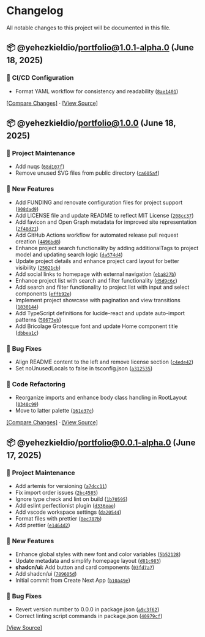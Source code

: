 # Changelog

All notable changes to this project will be documented in this file.

## 📦 @yehezkieldio/portfolio@1.0.1-alpha.0 (June 18, 2025)


### 🔹 <!-- 16 -->CI/CD Configuration

-  Format YAML workflow for consistency and readability ([`8ae1401`](https://github.com/yehezkieldio/portfolio/commit/8ae1401667edb34a258f0e83fc708541714bd49a))

[[Compare Changes]](https://github.com/yehezkieldio/portfolio/compare/@yehezkieldio/portfolio@1.0.0...@yehezkieldio/portfolio@1.0.1-alpha.0) · [[View Source]](https://github.com/yehezkieldio/portfolio/tree/@yehezkieldio/portfolio@1.0.1-alpha.0)
## 📦 @yehezkieldio/portfolio@1.0.0 (June 18, 2025)


### 🔹 <!-- 11 -->Project Maintenance

-  Add nuqs ([`68d107f`](https://github.com/yehezkieldio/portfolio/commit/68d107f4fec77bc1dca69d19e825c3243dd49153))
-  Remove unused SVG files from public directory ([`ca605af`](https://github.com/yehezkieldio/portfolio/commit/ca605af91a95f6f219339e19165325b33899775a))

### 🔹 <!-- 3 -->New Features

-  Add FUNDING and renovate configuration files for project support ([`908dad9`](https://github.com/yehezkieldio/portfolio/commit/908dad93a0131a814fd1c259f9198894125536bc))
-  Add LICENSE file and update README to reflect MIT License ([`208cc37`](https://github.com/yehezkieldio/portfolio/commit/208cc37ba7efad11a337309f99fdf212baeed3c9))
-  Add favicon and Open Graph metadata for improved site representation ([`2f48d21`](https://github.com/yehezkieldio/portfolio/commit/2f48d21fc91d806d5f1373824f51d707d6479358))
-  Add GitHub Actions workflow for automated release pull request creation ([`4496bd8`](https://github.com/yehezkieldio/portfolio/commit/4496bd853edd3914793f9469c9aad2b45ab4fb09))
-  Enhance project search functionality by adding additionalTags to project model and updating search logic ([`da574d4`](https://github.com/yehezkieldio/portfolio/commit/da574d4fd4c864348e4d19f77e99860c8fe372ee))
-  Update project details and enhance project card layout for better visibility ([`25021cb`](https://github.com/yehezkieldio/portfolio/commit/25021cb51dcc5347d28f9c6abff5ea2ad822d617))
-  Add social links to homepage with external navigation ([`eba827b`](https://github.com/yehezkieldio/portfolio/commit/eba827b00f5d7cb06cf82c5e5b1b06e8172564df))
-  Enhance project list with search and filter functionality ([`d5d9c6c`](https://github.com/yehezkieldio/portfolio/commit/d5d9c6c9e53c0ab46e500effbac0230760e58f2a))
-  Add search and filter functionality to project list with input and select components ([`effb92e`](https://github.com/yehezkieldio/portfolio/commit/effb92e9ad9326ebdb02e6543602af31aaf00d36))
-  Implement project showcase with pagination and view transitions ([`1830144`](https://github.com/yehezkieldio/portfolio/commit/1830144d479351180b774b014f15758ba12c614b))
-  Add TypeScript definitions for lucide-react and update auto-import patterns ([`58673eb`](https://github.com/yehezkieldio/portfolio/commit/58673eb067f5a308fe09d383665b2df0a86100a0))
-  Add Bricolage Grotesque font and update Home component title ([`dbbea1c`](https://github.com/yehezkieldio/portfolio/commit/dbbea1c17fc4c8d6df7f1ddfcebd9b09a8e5e856))

### 🔹 <!-- 4 -->Bug Fixes

-  Align README content to the left and remove license section ([`c4ede42`](https://github.com/yehezkieldio/portfolio/commit/c4ede4212659308d0780244392f4df3c59a9a31e))
-  Set noUnusedLocals to false in tsconfig.json ([`a312535`](https://github.com/yehezkieldio/portfolio/commit/a312535078dd46a956cf9989b17988464c3b6c2d))

### 🔹 <!-- 7 -->Code Refactoring

-  Reorganize imports and enhance body class handling in RootLayout ([`0340c99`](https://github.com/yehezkieldio/portfolio/commit/0340c9923475f3801b4b9f981b098b2c1e3bbf8f))
-  Move to latter palette ([`161e37c`](https://github.com/yehezkieldio/portfolio/commit/161e37c02ae8be7c373b29091a8a69e3b2bd089f))

[[Compare Changes]](https://github.com/yehezkieldio/portfolio/compare/@yehezkieldio/portfolio@0.0.1-alpha.0...@yehezkieldio/portfolio@1.0.0) · [[View Source]](https://github.com/yehezkieldio/portfolio/tree/@yehezkieldio/portfolio@1.0.0)
## 📦 @yehezkieldio/portfolio@0.0.1-alpha.0 (June 17, 2025)


### 🔹 <!-- 11 -->Project Maintenance

-  Add artemis for versioning ([`a7dcc11`](https://github.com/yehezkieldio/portfolio/commit/a7dcc110f9c0d3341cfe0767313b66a2f250869c))
-  Fix import order issues ([`2bc4585`](https://github.com/yehezkieldio/portfolio/commit/2bc4585b41220967eb62a16b7f5d9410584be2a3))
-  Ignore type check and lint on build ([`1b70595`](https://github.com/yehezkieldio/portfolio/commit/1b70595856c63fcd26ace01f52185d16ecde4e2a))
-  Add eslint perfectionist plugin ([`d336eae`](https://github.com/yehezkieldio/portfolio/commit/d336eae3634c84ec6fe420cc57ffde97462b3588))
-  Add vscode workspace settings ([`da20544`](https://github.com/yehezkieldio/portfolio/commit/da2054435791822175c6fc19152ed1d76841f16f))
-  Format files with prettier ([`8ec787b`](https://github.com/yehezkieldio/portfolio/commit/8ec787b22c9155cedf996f09eb2158ae41acebf2))
-  Add prettier ([`e1464d2`](https://github.com/yehezkieldio/portfolio/commit/e1464d214eaebb33dbc950376905996e4417f626))

### 🔹 <!-- 3 -->New Features

-  Enhance global styles with new font and color variables ([`5b52128`](https://github.com/yehezkieldio/portfolio/commit/5b521280f4352a2743997801790faf51db50391c))
-  Update metadata and simplify homepage layout ([`d81c983`](https://github.com/yehezkieldio/portfolio/commit/d81c9831035765a862d47c75aace7e7ce7cfeb19))
- **shadcn/ui:** Add button and card components ([`03fd7a7`](https://github.com/yehezkieldio/portfolio/commit/03fd7a7d6ad64b14658f434b2d1dfe13f98ab3bd))
-  Add shadcn/ui ([`789605d`](https://github.com/yehezkieldio/portfolio/commit/789605d8c987a442c2a65983aaed075e2ecfe443))
-  Initial commit from Create Next App ([`b10a49e`](https://github.com/yehezkieldio/portfolio/commit/b10a49e4002cb591248dea1247a089667dceb8c4))

### 🔹 <!-- 4 -->Bug Fixes

-  Revert version number to 0.0.0 in package.json ([`a9c3f62`](https://github.com/yehezkieldio/portfolio/commit/a9c3f626ff150eb820e5dd37c09e79339417ec85))
-  Correct linting script commands in package.json ([`40979cf`](https://github.com/yehezkieldio/portfolio/commit/40979cf0f8e5c7fba0ec31059d76b263df7ab721))


[[View Source]](https://github.com/yehezkieldio/portfolio/tree/@yehezkieldio/portfolio@0.0.1-alpha.0)